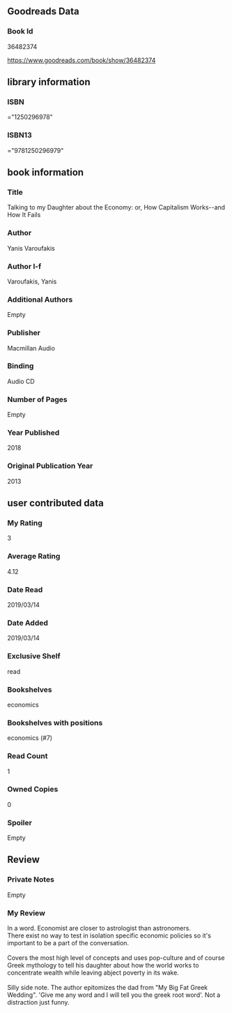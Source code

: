 <!-- This template shows how to bulk convert all columns of data into one markdown file -->
<!-- caveat: substitution key matches column headers from default export. You will get a KeyError if there's a mismatch -->

## Goodreads Data

### Book Id 

36482374

https://www.goodreads.com/book/show/36482374

## library information

### ISBN 
="1250296978"

### ISBN13 
="9781250296979"

## book information

### Title
Talking to my Daughter about the Economy: or, How Capitalism Works--and How It Fails

### Author 
Yanis Varoufakis

### Author l-f 
Varoufakis, Yanis

### Additional Authors
Empty

### Publisher 
Macmillan Audio

### Binding
Audio CD

### Number of Pages
Empty

### Year Published
2018

### Original Publication Year 
2013

## user contributed data

### My Rating
3

### Average Rating
4.12

### Date Read
2019/03/14

### Date Added
2019/03/14

### Exclusive Shelf
read

### Bookshelves
economics

### Bookshelves with positions
economics (#7)

### Read Count
1

### Owned Copies
0

### Spoiler 
Empty

## Review

### Private Notes
Empty

### My Review
In a word. Economist are closer to astrologist than astronomers.<br/>There exist no way to test in isolation specific economic policies so it's important to be a part of the conversation.<br/><br/>Covers the most high level of concepts and uses pop-culture and of course Greek mythology to tell his daughter about how the world works to concentrate wealth while leaving abject poverty in its wake.<br/><br/>Silly side note. The author epitomizes the dad from "My Big Fat Greek Wedding". 'Give me any word and I will tell you the greek root word'. Not a distraction just funny.